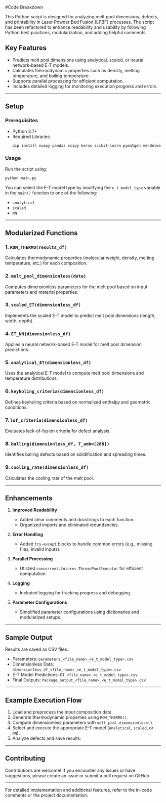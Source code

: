 #Code Breakdown

This Python script is designed for analyzing melt pool dimensions, defects, and printability in Laser Powder Bed Fusion (LPBF) processes. The script has been refactored to enhance readability and usability by following Python best practices, modularization, and adding helpful comments.

## Key Features
- Predicts melt pool dimensions using analytical, scaled, or neural network-based E-T models.
- Calculates thermodynamic properties such as density, melting temperature, and boiling temperature.
- Supports parallel processing for efficient computation.
- Includes detailed logging for monitoring execution progress and errors.

---

## Setup

### Prerequisites
- Python 3.7+
- Required Libraries:
  ```bash
  pip install numpy pandas scipy keras scikit-learn pymatgen mendeleev matplotlib
  ```

### Usage
Run the script using:
```bash
python main.py
```

You can select the E-T model type by modifying the `e_t_model_type` variable in the `main()` function to one of the following:
- `analytical`
- `scaled`
- `NN`

---

## Modularized Functions

### 1. `ROM_THERMO(results_df)`
Calculates thermodynamic properties (molecular weight, density, melting temperature, etc.) for each composition.

### 2. `melt_pool_dimensionless(data)`
Computes dimensionless parameters for the melt pool based on input parameters and material properties.

### 3. `scaled_ET(dimensionless_df)`
Implements the scaled E-T model to predict melt pool dimensions (length, width, depth).

### 4. `ET_NN(dimensionless_df)`
Applies a neural network-based E-T model for melt pool dimension predictions.

### 5. `analytical_ET(dimensionless_df)`
Uses the analytical E-T model to compute melt pool dimensions and temperature distributions.

### 6. `keyholing_criteria(dimensionless_df)`
Defines keyholing criteria based on normalized enthalpy and geometric conditions.

### 7. `lof_criteria(dimensionless_df)`
Evaluates lack-of-fusion criteria for defect analysis.

### 8. `balling(dimensionless_df, T_amb=[288])`
Identifies balling defects based on solidification and spreading times.

### 9. `cooling_rate(dimensionless_df)`
Calculates the cooling rate of the melt pool.

---

## Enhancements

1. **Improved Readability**
   - Added clear comments and docstrings to each function.
   - Organized imports and eliminated redundancies.

2. **Error Handling**
   - Added `try-except` blocks to handle common errors (e.g., missing files, invalid inputs).

3. **Parallel Processing**
   - Utilized `concurrent.futures.ThreadPoolExecutor` for efficient computation.

4. **Logging**
   - Included logging for tracking progress and debugging.

5. **Parameter Configurations**
   - Simplified parameter configurations using dictionaries and modularized setups.

---

## Sample Output

Results are saved as CSV files:
- Parameters: `parameters_<file_name>_<e_t_model_type>.csv`
- Dimensionless Data: `dimensionless_df_<file_name>_<e_t_model_type>.csv`
- E-T Model Predictions: `ET_<file_name>_<e_t_model_type>.csv`
- Final Outputs: `Package_output_<file_name>_<e_t_model_type>.csv`

---

## Example Execution Flow

1. Load and preprocess the input composition data.
2. Generate thermodynamic properties using `ROM_THERMO()`.
3. Compute dimensionless parameters with `melt_pool_dimensionless()`.
4. Select and execute the appropriate E-T model (`analytical`, `scaled`, or `NN`).
5. Analyze defects and save results.

---

## Contributing
Contributions are welcome! If you encounter any issues or have suggestions, please create an issue or submit a pull request on GitHub.

---

For detailed implementation and additional features, refer to the in-code comments or the project documentation.
